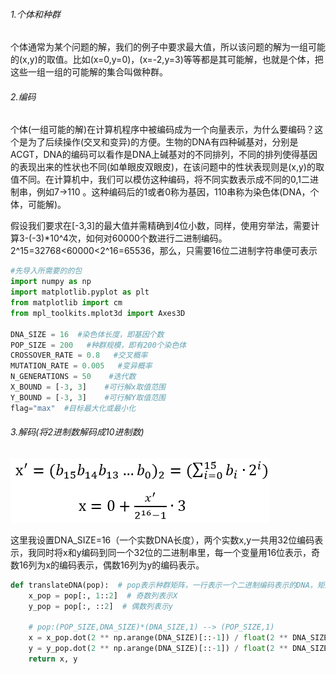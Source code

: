 ###### 1.个体和种群

个体通常为某个问题的解，我们的例子中要求最大值，所以该问题的解为一组可能的(x,y)的取值。比如(x=0,y=0)，(x=-2,y=3)等等都是其可能解，也就是个体，把这些一组一组的可能解的集合叫做种群。

###### 2.编码

个体(一组可能的解)在计算机程序中被编码成为一个向量表示，为什么要编码？这个是为了后续操作(交叉和变异)的方便。生物的DNA有四种碱基对，分别是ACGT，DNA的编码可以看作是DNA上碱基对的不同排列，不同的排列使得基因的表现出来的性状也不同(如单眼皮双眼皮)，在该问题中的性状表现则是(x,y)的取值不同。在计算机中，我们可以模仿这种编码，将不同实数表示成不同的0,1二进制串，例如7->110 。这种编码后的1或者0称为基因，110串称为染色体(DNA，个体，可能解)。

假设我们要求在[-3,3]的最大值并需精确到4位小数，同样，使用穷举法，需要计算3-(-3)*10^4次，如何对60000个数进行二进制编码。2^15=32768<60000<2^16=65536，那么，只需要16位二进制字符串便可表示

```python
#先导入所需要的的包
import numpy as np
import matplotlib.pyplot as plt
from matplotlib import cm
from mpl_toolkits.mplot3d import Axes3D

DNA_SIZE = 16  #染色体长度，即基因个数
POP_SIZE = 200   #种群规模，即有200个染色体
CROSSOVER_RATE = 0.8   #交叉概率
MUTATION_RATE = 0.005   #变异概率
N_GENERATIONS = 50    #迭代数
X_BOUND = [-3, 3]    #可行解x取值范围
Y_BOUND = [-3, 3]    #可行解Y取值范围
flag="max"  #目标最大化或最小化
```
###### 3.解码(将2进制数解码成10进制数)

![image-20200824150459385](https://github.com/ypf007/Genetic-Algorithm-In-Design/blob/master/picture/image-3.png)

这里我设置DNA_SIZE=16（一个实数DNA长度），两个实数x,y一共用32位编码表示，我同时将x和y编码到同一个32位的二进制串里，每一个变量用16位表示，奇数16列为x的编码表示，偶数16列为y的编码表示。
```python
def translateDNA(pop):  # pop表示种群矩阵，一行表示一个二进制编码表示的DNA，矩阵的行数为种群数目
    x_pop = pop[:, 1::2]  # 奇数列表示X
    y_pop = pop[:, ::2]  # 偶数列表示y

    # pop:(POP_SIZE,DNA_SIZE)*(DNA_SIZE,1) --> (POP_SIZE,1)
    x = x_pop.dot(2 ** np.arange(DNA_SIZE)[::-1]) / float(2 ** DNA_SIZE - 1) * (X_BOUND[1] - X_BOUND[0]) + X_BOUND[0]
    y = y_pop.dot(2 ** np.arange(DNA_SIZE)[::-1]) / float(2 ** DNA_SIZE - 1) * (Y_BOUND[1] - Y_BOUND[0]) + Y_BOUND[0]
    return x, y
```
